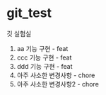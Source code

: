 # git_test
깃 실험실

1. aa 기능 구현 - feat
2. ccc 기능 구현 - feat
3. ddd 기능 구현 - feat
4. 아주 사소한 변경사항 - chore
5. 아주 사소한 변경사항2 - chore
